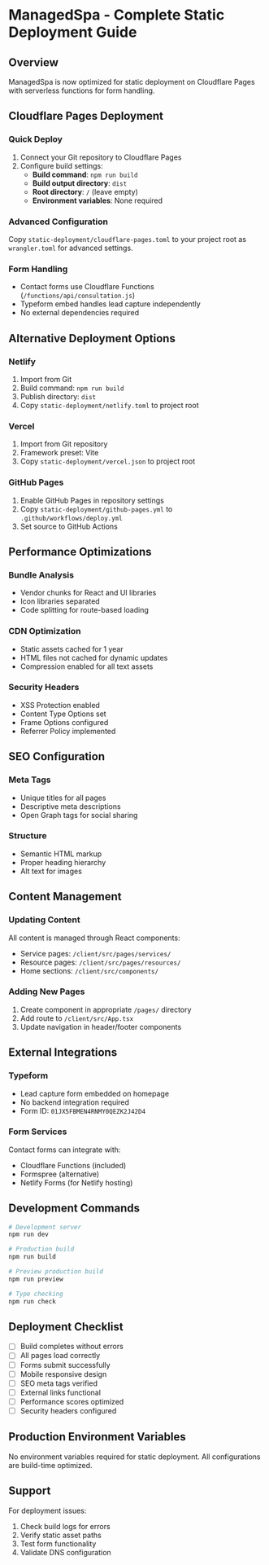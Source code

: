 # ManagedSpa - Complete Static Deployment Guide

## Overview
ManagedSpa is now optimized for static deployment on Cloudflare Pages with serverless functions for form handling.

## Cloudflare Pages Deployment

### Quick Deploy
1. Connect your Git repository to Cloudflare Pages
2. Configure build settings:
   - **Build command**: `npm run build`
   - **Build output directory**: `dist`
   - **Root directory**: `/` (leave empty)
   - **Environment variables**: None required

### Advanced Configuration
Copy `static-deployment/cloudflare-pages.toml` to your project root as `wrangler.toml` for advanced settings.

### Form Handling
- Contact forms use Cloudflare Functions (`/functions/api/consultation.js`)
- Typeform embed handles lead capture independently
- No external dependencies required

## Alternative Deployment Options

### Netlify
1. Import from Git
2. Build command: `npm run build`
3. Publish directory: `dist`
4. Copy `static-deployment/netlify.toml` to project root

### Vercel
1. Import from Git repository
2. Framework preset: Vite
3. Copy `static-deployment/vercel.json` to project root

### GitHub Pages
1. Enable GitHub Pages in repository settings
2. Copy `static-deployment/github-pages.yml` to `.github/workflows/deploy.yml`
3. Set source to GitHub Actions

## Performance Optimizations

### Bundle Analysis
- Vendor chunks for React and UI libraries
- Icon libraries separated
- Code splitting for route-based loading

### CDN Optimization
- Static assets cached for 1 year
- HTML files not cached for dynamic updates
- Compression enabled for all text assets

### Security Headers
- XSS Protection enabled
- Content Type Options set
- Frame Options configured
- Referrer Policy implemented

## SEO Configuration

### Meta Tags
- Unique titles for all pages
- Descriptive meta descriptions
- Open Graph tags for social sharing

### Structure
- Semantic HTML markup
- Proper heading hierarchy
- Alt text for images

## Content Management

### Updating Content
All content is managed through React components:
- Service pages: `/client/src/pages/services/`
- Resource pages: `/client/src/pages/resources/`
- Home sections: `/client/src/components/`

### Adding New Pages
1. Create component in appropriate `/pages/` directory
2. Add route to `/client/src/App.tsx`
3. Update navigation in header/footer components

## External Integrations

### Typeform
- Lead capture form embedded on homepage
- No backend integration required
- Form ID: `01JX5FBMEN4RNMY0QEZK2J42D4`

### Form Services
Contact forms can integrate with:
- Cloudflare Functions (included)
- Formspree (alternative)
- Netlify Forms (for Netlify hosting)

## Development Commands

```bash
# Development server
npm run dev

# Production build
npm run build

# Preview production build
npm run preview

# Type checking
npm run check
```

## Deployment Checklist

- [ ] Build completes without errors
- [ ] All pages load correctly
- [ ] Forms submit successfully
- [ ] Mobile responsive design
- [ ] SEO meta tags verified
- [ ] External links functional
- [ ] Performance scores optimized
- [ ] Security headers configured

## Production Environment Variables

No environment variables required for static deployment. All configurations are build-time optimized.

## Support

For deployment issues:
1. Check build logs for errors
2. Verify static asset paths
3. Test form functionality
4. Validate DNS configuration